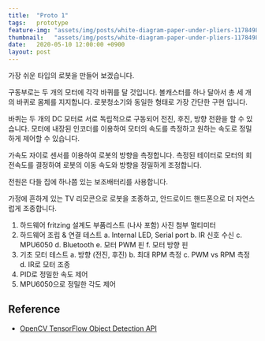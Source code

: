 ```yaml
---
title:  "Proto 1"
tags:   prototype
feature-img: "assets/img/posts/white-diagram-paper-under-pliers-1178498.jpg"
thumbnail:   "assets/img/posts/white-diagram-paper-under-pliers-1178498.jpg"
date:   2020-05-10 12:00:00 +0900
layout: post
---
```


가장 쉬운 타입의 로봇을 만들어 보겠습니다. 

구동부로는 두 개의 모터에 각각 바퀴를 달 것입니다. 볼캐스터를 하나 달아서 총 세 개의 바퀴로 몸체를 지지합니다. 로봇청소기와 동일한 형태로 가장 간단한 구현 입니다.

바퀴는 두 개의 DC 모터로 서로 독립적으로 구동되어 전진, 후진, 방향 전환을 할 수 있습니다. 모터에 내장된 인코더를 이용하여 모터의 속도를 측정하고 원하는 속도로 정밀하게 제어할 수 있습니다.

가속도 자이로 센서를 이용하여 로봇의 방향을 측정합니다. 측정된 테이터로 모터의 회전속도를 결정하여 로봇의 이동 속도와 방향을 정밀하게 조정합니다.

전원은 다들 집에 하나쯤 있는 보조배터리를 사용합니다. 

가정에 흔하게 있는 TV 리모콘으로 로봇을 조종하고, 안드로이드 핸드폰으로 더 자연스럽게 조종합니다.

1. 하드웨어
   fritzing 설계도
   부품리스트 (나사 포함)
   사진 첨부
   멀티미터
2. 하드웨어 조립 & 연결 테스트
   a. Internal LED, Serial port
   b. IR 신호 수신
   c. MPU6050
   d. Bluetooth
   e. 모터 PWM 핀
   f. 모터 방향 핀
3. 기초 모터 테스트
   a. 방향 (전진, 후진)
   b. 최대 RPM 측정
   c. PWM vs RPM 측정
   d. IR로 모터 조종
4. PID로 정밀한 속도 제어
5. MPU6050으로 정밀한 각도 제어

## Reference

* [OpenCV TensorFlow Object Detection API](https://github.com/opencv/opencv/wiki/TensorFlow-Object-Detection-API)

